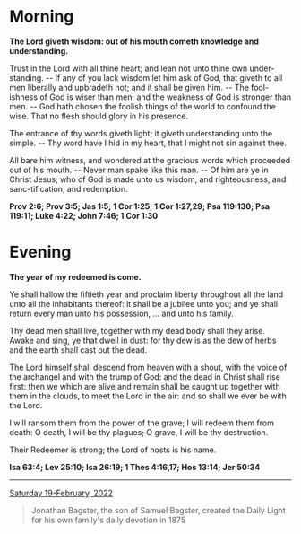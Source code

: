# Morning

**The Lord giveth wisdom: out of his mouth cometh knowledge and understanding.**
 
Trust in the Lord with all thine heart; and lean not unto thine own under-standing. -- If any of you lack wisdom let him ask of God, that giveth to all men liberally and upbradeth not; and it shall be given him. -- The fool-ishness of God is wiser than men; and the weakness of God is stronger than men. -- God hath chosen the foolish things of the world to confound the wise. That no flesh should glory in his presence.
 
The entrance of thy words giveth light; it giveth understanding unto the simple. -- Thy word have I hid in my heart, that I might not sin against thee.
 
All bare him witness, and wondered at the gracious words which proceeded out of his mouth. -- Never man spake like this man. -- Of him are ye in Christ Jesus, who of God is made unto us wisdom, and righteousness, and sanc-tification, and redemption.  

**Prov 2:6; Prov 3:5; Jas 1:5; 1 Cor 1:25; 1 Cor 1:27,29; Psa 119:130; Psa 119:11; Luke 4:22; John 7:46; 1 Cor 1:30**

# Evening

**The year of my redeemed is come.**
 
Ye shall hallow the fiftieth year and proclaim liberty throughout all the land unto all the inhabitants thereof: it shall be a jubilee unto you; and ye shall return every man unto his possession, ... and unto his family.
 
Thy dead men shall live, together with my dead body shall they arise. Awake and sing, ye that dwell in dust: for thy dew is as the dew of herbs and the earth shall cast out the dead.
 
The Lord himself shall descend from heaven with a shout, with the voice of the archangel and with the trump of God: and the dead in Christ shall rise first: then we which are alive and remain shall be caught up together with them in the clouds, to meet the Lord in the air: and so shall we ever be with the Lord.
 
I will ransom them from the power of the grave; I will redeem them from death: O death, I will be thy plagues; O grave, I will be thy destruction.
 
Their Redeemer is strong; the Lord of hosts is his name.  

**Isa 63:4; Lev 25:10; Isa 26:19; 1 Thes 4:16,17; Hos 13:14; Jer 50:34**

---

[Saturday 19-February, 2022](https://t.me/s/daily_light)

> Jonathan Bagster, the son of Samuel Bagster, created the Daily Light for his own family's daily devotion in 1875

